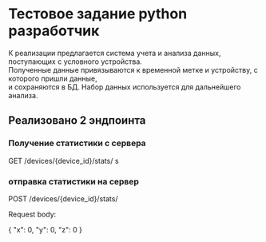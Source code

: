 # Тестовое задание python разработчик

К реализации предлагается система учета и анализа данных, поступающих с условного устройства.  
Полученные данные привязываются к временной метке и устройству, с которого пришли данные,  
и сохраняются в БД. Набор данных используется для дальнейшего анализа. 

## Реализовано 2 эндпоинта

### Получение статистики с сервера
GET /devices/{device_id}/stats/
s
### отправка статистики на сервер
POST /devices/{device_id}/stats/

Request body:

{
  "x": 0,
  "y": 0,
  "z": 0
}